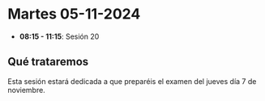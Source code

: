 # Martes 05-11-2024

- **08:15 - 11:15**: Sesión 20


## Qué trataremos
Esta sesión estará dedicada a que preparéis el examen del jueves día 7 de noviembre.




